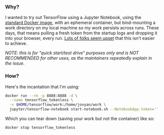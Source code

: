 ### Why?
I wanted to try out TensorFlow using a Jupyter Notebook, using the [standard Docker image](http://jupyter-docker-stacks.readthedocs.io/en/latest/using/selecting.html#jupyter-tensorflow-notebook), with an ephemeral container, but bind-mounting a work directory on my local machine so my work persists across runs.
These days, that means pulling a fresh token from the startup logs and dropping it into your browser, every run. [Lots of folks seem upset](https://github.com/jupyter/notebook/issues/2254) that this isn't easier to achieve.

_NOTE: this is for "quick start/test drive" purposes only and is NOT RECOMMENDED for other uses, as the maintainers repeatedly explain in the issue._

### How?
Here's the incantation that I'm using:
```bash
docker run --rm -p 8888:8888 -d \
  --name tensorflow_tokenless \
  -v $HOME/tensorflow/work:/home/jovyan/work \
  jupyter/tensorflow-notebook start-notebook.sh --NotebookApp.token=''
```

Which you can tear down (saving your work but not the container) like so:
```bash
docker stop tensorflow_tokenless
```
